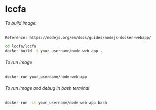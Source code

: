 # lccfa
###### To build image:
    Reference: https://nodejs.org/en/docs/guides/nodejs-docker-webapp/
```bash
cd lccfa/lccfa
docker build -t your_username/node-web-app .
```

###### To run image
```bash
docker run your_username/node-web-app
```

###### To run image and debug in bash terminal
```bash
docker run -it your_username/node-web-app bash
```
